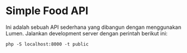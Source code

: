# Simple Food API

Ini adalah sebuah API sederhana yang dibangun dengan menggunakan Lumen. Jalankan development server dengan perintah berikut ini:

```
php -S localhost:8000 -t public
```